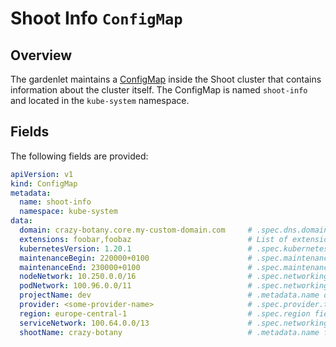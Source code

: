 # Shoot Info `ConfigMap`

## Overview

The gardenlet maintains a [ConfigMap](https://kubernetes.io/docs/concepts/configuration/configmap/) inside the Shoot cluster that contains information about the cluster itself. The ConfigMap is named `shoot-info` and located in the `kube-system` namespace.

## Fields

The following fields are provided:

```yaml
apiVersion: v1
kind: ConfigMap
metadata:
  name: shoot-info
  namespace: kube-system
data:
  domain: crazy-botany.core.my-custom-domain.com     # .spec.dns.domain field from the Shoot resource
  extensions: foobar,foobaz                          # List of extensions that are enabled
  kubernetesVersion: 1.20.1                          # .spec.kubernetes.version field from the Shoot resource
  maintenanceBegin: 220000+0100                      # .spec.maintenance.timeWindow.begin field from the Shoot resource
  maintenanceEnd: 230000+0100                        # .spec.maintenance.timeWindow.end field from the Shoot resource
  nodeNetwork: 10.250.0.0/16                         # .spec.networking.nodes field from the Shoot resource
  podNetwork: 100.96.0.0/11                          # .spec.networking.pods field from the Shoot resource
  projectName: dev                                   # .metadata.name of the Project
  provider: <some-provider-name>                     # .spec.provider.type field from the Shoot resource
  region: europe-central-1                           # .spec.region field from the Shoot resource
  serviceNetwork: 100.64.0.0/13                      # .spec.networking.services field from the Shoot resource
  shootName: crazy-botany                            # .metadata.name from the Shoot resource
```
